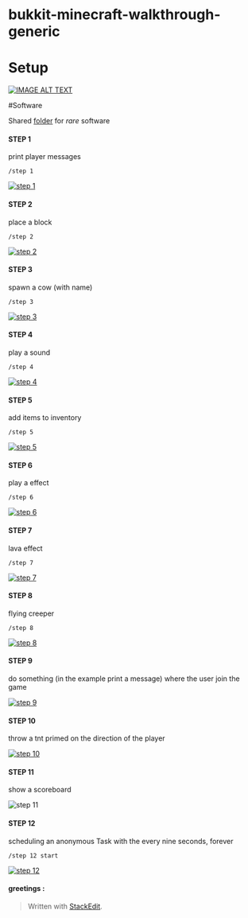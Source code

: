 bukkit-minecraft-walkthrough-generic
===============================

# Setup

[![IMAGE ALT TEXT](https://i.ytimg.com/vi/ar12rW8u-LI/mqdefault.jpg)](https://youtu.be/ar12rW8u-LI "workspace workshop minecraft bukkit plugin")

#Software

Shared  [<i class="icon-provider-gdrive"></i> folder](https://drive.google.com/folderview?id=0B8RdxDctSx8OQkpSVy1PNFZOa00&usp=sharing) for *rare* software 

#### STEP 1

print player messages

	/step 1

[![step 1](http://toto-castaldi.github.io/cdn/images/bukkit-minecraft-walkthrough-generic-step-1.png)](https://www.youtube.com/watch?v=oqASnaJQBr4&t=0m22s "step 1")


#### STEP 2

place a block

	/step 2

[![step 2](http://toto-castaldi.github.io/cdn/images/bukkit-minecraft-walkthrough-generic-step-2.png)](https://www.youtube.com/watch?v=oqASnaJQBr4&t=0m35s "step 2")

#### STEP 3

spawn a cow (with name)

	/step 3

[![step 3](http://toto-castaldi.github.io/cdn/images/bukkit-minecraft-walkthrough-generic-step-3.png)](https://www.youtube.com/watch?v=oqASnaJQBr4&t=0m43s "step 3")

#### STEP 4

play a sound

	/step 4

[![step 4](http://toto-castaldi.github.io/cdn/images/bukkit-minecraft-walkthrough-generic-sound.jpg)](https://www.youtube.com/watch?v=oqASnaJQBr4&t=0m57s "step 4")

#### STEP 5

add items to inventory

	/step 5

[![step 5](http://toto-castaldi.github.io/cdn/images/bukkit-minecraft-walkthrough-generic-step-5.png)](https://www.youtube.com/watch?v=oqASnaJQBr4&t=1m03s "step 5")

#### STEP 6

play a effect

	/step 6

[![step 6](http://toto-castaldi.github.io/cdn/images/bukkit-minecraft-walkthrough-generic-sound.jpg)](https://www.youtube.com/watch?v=oqASnaJQBr4&t=1m30s "step 6")


#### STEP 7

lava effect

	/step 7

[![step 7](http://toto-castaldi.github.io/cdn/images/bukkit-minecraft-walkthrough-generic-step-7.png)](https://www.youtube.com/watch?v=oqASnaJQBr4&t=1m47s "step 7")

#### STEP 8

flying creeper

	/step 8

[![step 8](http://toto-castaldi.github.io/cdn/images/bukkit-minecraft-walkthrough-generic-step-8.png)](https://www.youtube.com/watch?v=oqASnaJQBr4&t=2m12s "step 8")


#### STEP 9

do something (in the example print a message) where the user join the game

[![step 9](http://toto-castaldi.github.io/cdn/images/bukkit-minecraft-walkthrough-generic-step-9.png)](https://www.youtube.com/watch?v=oqASnaJQBr4&t=2m26s "step 9")


#### STEP 10

throw a tnt primed on the direction of the player

[![step 10](http://toto-castaldi.github.io/cdn/images/bukkit-minecraft-walkthrough-generic-step-10.png)](https://www.youtube.com/watch?v=oqASnaJQBr4&t=2m35s "step 10")

#### STEP 11

show a scoreboard

![step 11](http://toto-castaldi.github.io/cdn/images/bukkit-minecraft-walkthrough-generic-step-11.png)

#### STEP 12

scheduling an anonymous Task with the every nine seconds, forever

	/step 12 start

[![step 12](http://toto-castaldi.github.io/cdn/images/bukkit-minecraft-walkthrough-generic-step-12.png)](https://www.youtube.com/watch?v=oqASnaJQBr4&t=3m13s "step 12")



#### greetings :

> Written with [StackEdit](https://stackedit.io/).